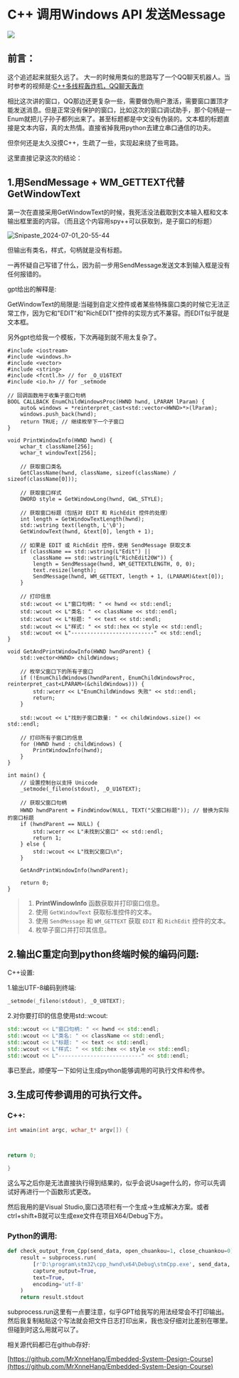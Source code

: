 # C++ 调用Windows API 发送Message


![](https://image.baidu.com/search/down?url=https://img9.doubanio.com/view/photo/l/public/p2321609874.webp)

## 前言：

这个追述起来就挺久远了。
大一的时候用类似的思路写了一个QQ聊天机器人。当时参考的视频是:[C++多线程轰炸机，QQ聊天轰炸](https://www.bilibili.com/video/BV1NB4y1e7nb?p=4&vd_source=d7601f0fc447d708fff71aa75186ea10)

相比这次讲的窗口，QQ那边还更复杂一些，需要做伪用户激活，需要窗口置顶才能发送消息。但是正常没有保护的窗口，比如这次的窗口调试助手，那个句柄是一Enum就把儿子孙子都列出来了。甚至标题都是中文没有伪装的。文本框的标题直接是文本内容，真的太热情。直接省掉我用python去建立串口通信的功夫。

但奈何还是太久没摸C++，生疏了一些，实现起来绕了些弯路。

这里直接记录这次的结论：

## 1.用SendMessage + WM_GETTEXT代替GetWindowText

第一次在直接采用GetWindowText的时候，我死活没法截取到文本输入框和文本输出框里面的内容。（而且这个内容用spy++可以获取到，是子窗口的标题）

![Snipaste_2024-07-01_20-55-44](https://image.baidu.com/search/down?url=https://img9.doubanio.com/view/photo/l/public/p2910286966.webp)

但输出有类名，样式，句柄就是没有标题。

一再怀疑自己写错了什么，因为前一步用SendMessage发送文本到输入框是没有任何报错的。

gpt给出的解释是:

GetWindowText的局限是:当碰到自定义控件或者某些特殊窗口类的时候它无法正常工作，因为它和"EDIT"和"RichEDIT"控件的实现方式不兼容。而EDIT似乎就是文本框。

另外gpt也给我一个模板，下次再碰到就不用太复杂了。

```
#include <iostream>
#include <windows.h>
#include <vector>
#include <string>
#include <fcntl.h> // for _O_U16TEXT
#include <io.h> // for _setmode

// 回调函数用于收集子窗口句柄
BOOL CALLBACK EnumChildWindowsProc(HWND hwnd, LPARAM lParam) {
    auto& windows = *reinterpret_cast<std::vector<HWND>*>(lParam);
    windows.push_back(hwnd);
    return TRUE; // 继续枚举下一个子窗口
}

void PrintWindowInfo(HWND hwnd) {
    wchar_t className[256];
    wchar_t windowText[256];

    // 获取窗口类名
    GetClassName(hwnd, className, sizeof(className) / sizeof(className[0]));

    // 获取窗口样式
    DWORD style = GetWindowLong(hwnd, GWL_STYLE);

    // 获取窗口标题（包括对 EDIT 和 RichEdit 控件的处理）
    int length = GetWindowTextLength(hwnd);
    std::wstring text(length, L'\0');
    GetWindowText(hwnd, &text[0], length + 1);

    // 如果是 EDIT 或 RichEdit 控件，使用 SendMessage 获取文本
    if (className == std::wstring(L"Edit") || 
        className == std::wstring(L"RichEdit20W")) {
        length = SendMessage(hwnd, WM_GETTEXTLENGTH, 0, 0);
        text.resize(length);
        SendMessage(hwnd, WM_GETTEXT, length + 1, (LPARAM)&text[0]);
    }

    // 打印信息
    std::wcout << L"窗口句柄: " << hwnd << std::endl;
    std::wcout << L"类名: " << className << std::endl;
    std::wcout << L"标题: " << text << std::endl;
    std::wcout << L"样式: " << std::hex << style << std::endl;
    std::wcout << L"--------------------------" << std::endl;
}

void GetAndPrintWindowInfo(HWND hwndParent) {
    std::vector<HWND> childWindows;

    // 枚举父窗口下的所有子窗口
    if (!EnumChildWindows(hwndParent, EnumChildWindowsProc, reinterpret_cast<LPARAM>(&childWindows))) {
        std::wcerr << L"EnumChildWindows 失败" << std::endl;
        return;
    }

    std::wcout << L"找到子窗口数量: " << childWindows.size() << std::endl;

    // 打印所有子窗口的信息
    for (HWND hwnd : childWindows) {
        PrintWindowInfo(hwnd);
    }
}

int main() {
    // 设置控制台以支持 Unicode
    _setmode(_fileno(stdout), _O_U16TEXT);

    // 获取父窗口句柄
    HWND hwndParent = FindWindow(NULL, TEXT("父窗口标题")); // 替换为实际的窗口标题
    if (hwndParent == NULL) {
        std::wcerr << L"未找到父窗口" << std::endl;
        return 1;
    } else {
        std::wcout << L"找到父窗口\n";
    }

    GetAndPrintWindowInfo(hwndParent);

    return 0;
}

```

>1. **PrintWindowInfo** 函数获取并打印窗口信息。
>2. 使用 `GetWindowText` 获取标准控件的文本。
>3. 使用 `SendMessage` 和 `WM_GETTEXT` 获取 `EDIT` 和 `RichEdit` 控件的文本。
>4. 枚举子窗口并打印其信息。

## 2.输出C重定向到python终端时候的编码问题:

C++设置: 

1.输出UTF-8编码到终端:

```c++
_setmode(_fileno(stdout), _O_U8TEXT);
```

2.对你要打印的信息使用std::wcout:

```c++
std::wcout << L"窗口句柄: " << hwnd << std::endl;
std::wcout << L"类名: " << className << std::endl;
std::wcout << L"标题: " << text << std::endl;
std::wcout << L"样式: " << std::hex << style << std::endl;
std::wcout << L"--------------------------" << std::endl;
```



事已至此，顺便写一下如何让生成python能够调用的可执行文件和传参。

## 3.生成可传参调用的可执行文件。

### C++:

```c++
int wmain(int argc, wchar_t* argv[]) {



return 0;

}
```

这么写之后你是无法直接执行得到结果的，似乎会说Usage什么的，你可以先调试好再进行一个函数形式更改。

然后我用的是Visual Studio,窗口选项栏有一个生成->生成解决方案。或者ctrl+shift+B就可以生成exe文件在项目X64/Debug下方。

### Python的调用:

```python
def check_output_from_Cpp(send_data, open_chuankou=1, close_chuankou=0):
    result = subprocess.run(
        [r'D:\program\stm32\cpp_hwnd\x64\Debug\stmCpp.exe', send_data, str(open_chuankou), str(close_chuankou)],
        capture_output=True,
        text=True,
        encoding='utf-8'
    )
    return result.stdout

```

subprocess.run这里有一点要注意，似乎GPT给我写的用法经常会不打印输出。然后我复制粘贴这个写法就会把文件日志打印出来，我也没仔细对比差别在哪里。但碰到时这么用就可以了。



相关源代码都已在github存好:

[https://github.com/MrXnneHang/Embedded-System-Design-Course](https://github.com/MrXnneHang/Embedded-System-Design-Course)
